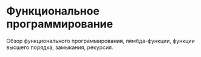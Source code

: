 # Функциональное программирование

Обзор функционального программирования, лямбда-функции, функции высшего порядка, замыкания, рекурсия.